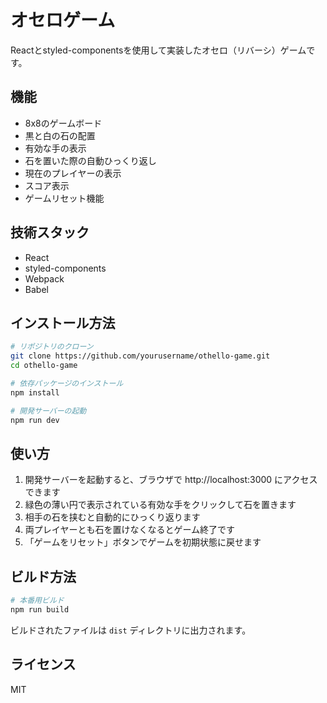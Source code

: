 # オセロゲーム

Reactとstyled-componentsを使用して実装したオセロ（リバーシ）ゲームです。

## 機能

- 8x8のゲームボード
- 黒と白の石の配置
- 有効な手の表示
- 石を置いた際の自動ひっくり返し
- 現在のプレイヤーの表示
- スコア表示
- ゲームリセット機能

## 技術スタック

- React
- styled-components
- Webpack
- Babel

## インストール方法

```bash
# リポジトリのクローン
git clone https://github.com/yourusername/othello-game.git
cd othello-game

# 依存パッケージのインストール
npm install

# 開発サーバーの起動
npm run dev
```

## 使い方

1. 開発サーバーを起動すると、ブラウザで http://localhost:3000 にアクセスできます
2. 緑色の薄い円で表示されている有効な手をクリックして石を置きます
3. 相手の石を挟むと自動的にひっくり返ります
4. 両プレイヤーとも石を置けなくなるとゲーム終了です
5. 「ゲームをリセット」ボタンでゲームを初期状態に戻せます

## ビルド方法

```bash
# 本番用ビルド
npm run build
```

ビルドされたファイルは `dist` ディレクトリに出力されます。

## ライセンス

MIT